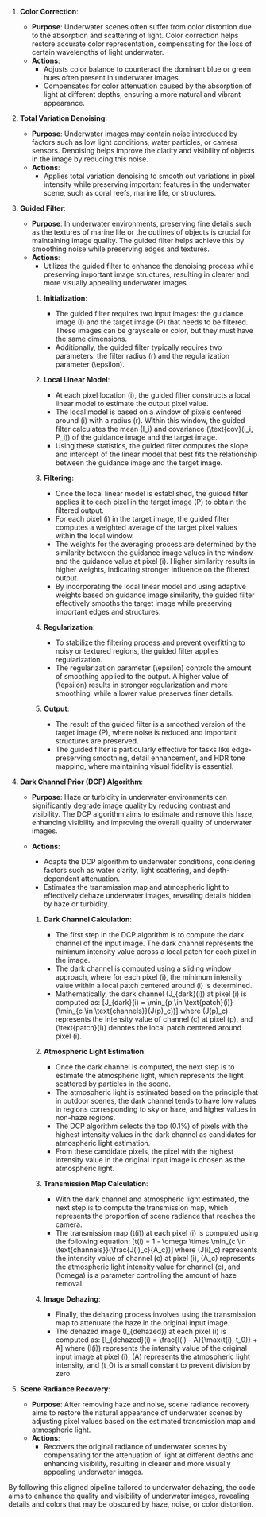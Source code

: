 1. **Color Correction**:
    - **Purpose**: Underwater scenes often suffer from color distortion due to the absorption and scattering of light. Color correction helps restore accurate color representation, compensating for the loss of certain wavelengths of light underwater.
    - **Actions**:
        - Adjusts color balance to counteract the dominant blue or green hues often present in underwater images.
        - Compensates for color attenuation caused by the absorption of light at different depths, ensuring a more natural and vibrant appearance.

2. **Total Variation Denoising**:
    - **Purpose**: Underwater images may contain noise introduced by factors such as low light conditions, water particles, or camera sensors. Denoising helps improve the clarity and visibility of objects in the image by reducing this noise.
    - **Actions**:
        - Applies total variation denoising to smooth out variations in pixel intensity while preserving important features in the underwater scene, such as coral reefs, marine life, or structures.

3. **Guided Filter**:
    - **Purpose**: In underwater environments, preserving fine details such as the textures of marine life or the outlines of objects is crucial for maintaining image quality. The guided filter helps achieve this by smoothing noise while preserving edges and textures.
    - **Actions**:
        - Utilizes the guided filter to enhance the denoising process while preserving important image structures, resulting in clearer and more visually appealing underwater images.
      1. **Initialization**:
         - The guided filter requires two input images: the guidance image \(I\) and the target image \(P\) that needs to be filtered. These images can be grayscale or color, but they must have the same dimensions.
         - Additionally, the guided filter typically requires two parameters: the filter radius \(r\) and the regularization parameter \(\epsilon\).
      
      2. **Local Linear Model**:
         - At each pixel location \(i\), the guided filter constructs a local linear model to estimate the output pixel value.
         - The local model is based on a window of pixels centered around \(i\) with a radius \(r\). Within this window, the guided filter calculates the mean \(I_i\) and covariance \(\text{cov}(I_i, P_i)\) of the guidance image and the target image.
         - Using these statistics, the guided filter computes the slope and intercept of the linear model that best fits the relationship between the guidance image and the target image.
      
      3. **Filtering**:
         - Once the local linear model is established, the guided filter applies it to each pixel in the target image \(P\) to obtain the filtered output.
         - For each pixel \(i\) in the target image, the guided filter computes a weighted average of the target pixel values within the local window.
         - The weights for the averaging process are determined by the similarity between the guidance image values in the window and the guidance value at pixel \(i\). Higher similarity results in higher weights, indicating stronger influence on the filtered output.
         - By incorporating the local linear model and using adaptive weights based on guidance image similarity, the guided filter effectively smooths the target image while preserving important edges and structures.
      
      4. **Regularization**:
         - To stabilize the filtering process and prevent overfitting to noisy or textured regions, the guided filter applies regularization.
         - The regularization parameter \(\epsilon\) controls the amount of smoothing applied to the output. A higher value of \(\epsilon\) results in stronger regularization and more smoothing, while a lower value preserves finer details.
      
      5. **Output**:
         - The result of the guided filter is a smoothed version of the target image \(P\), where noise is reduced and important structures are preserved.
         - The guided filter is particularly effective for tasks like edge-preserving smoothing, detail enhancement, and HDR tone mapping, where maintaining visual fidelity is essential.

4. **Dark Channel Prior (DCP) Algorithm**:
    - **Purpose**: Haze or turbidity in underwater environments can significantly degrade image quality by reducing contrast and visibility. The DCP algorithm aims to estimate and remove this haze, enhancing visibility and improving the overall quality of underwater images.
    - **Actions**:
        - Adapts the DCP algorithm to underwater conditions, considering factors such as water clarity, light scattering, and depth-dependent attenuation.
        - Estimates the transmission map and atmospheric light to effectively dehaze underwater images, revealing details hidden by haze or turbidity.

      1. **Dark Channel Calculation**:
         - The first step in the DCP algorithm is to compute the dark channel of the input image. The dark channel represents the minimum intensity value across a local patch for each pixel in the image.
         - The dark channel is computed using a sliding window approach, where for each pixel \(i\), the minimum intensity value within a local patch centered around \(i\) is determined.
         - Mathematically, the dark channel \(J_{dark}(i)\) at pixel \(i\) is computed as:
           \[J_{dark}(i) = \min_{p \in \text{patch}(i)}(\min_{c \in \text{channels}}(J(p)_c))\]
         where \(J(p)_c\) represents the intensity value of channel \(c\) at pixel \(p\), and \(\text{patch}(i)\) denotes the local patch centered around pixel \(i\).
      
      2. **Atmospheric Light Estimation**:
         - Once the dark channel is computed, the next step is to estimate the atmospheric light, which represents the light scattered by particles in the scene.
         - The atmospheric light is estimated based on the principle that in outdoor scenes, the dark channel tends to have low values in regions corresponding to sky or haze, and higher values in non-haze regions.
         - The DCP algorithm selects the top \(0.1\%\) of pixels with the highest intensity values in the dark channel as candidates for atmospheric light estimation.
         - From these candidate pixels, the pixel with the highest intensity value in the original input image is chosen as the atmospheric light.
      
      3. **Transmission Map Calculation**:
         - With the dark channel and atmospheric light estimated, the next step is to compute the transmission map, which represents the proportion of scene radiance that reaches the camera.
         - The transmission map \(t(i)\) at each pixel \(i\) is computed using the following equation:
           \[t(i) = 1 - \omega \times \min_{c \in \text{channels}}(\frac{J(i)_c}{A_c})\]
         where \(J(i)_c\) represents the intensity value of channel \(c\) at pixel \(i\), \(A_c\) represents the atmospheric light intensity value for channel \(c\), and \(\omega\) is a parameter controlling the amount of haze removal.
      
      4. **Image Dehazing**:
         - Finally, the dehazing process involves using the transmission map to attenuate the haze in the original input image.
         - The dehazed image \(I_{dehazed}\) at each pixel \(i\) is computed as:
           \[I_{dehazed}(i) = \frac{I(i) - A}{\max(t(i), t_0)} + A\]
         where \(I(i)\) represents the intensity value of the original input image at pixel \(i\), \(A\) represents the atmospheric light intensity, and \(t_0\) is a small constant to prevent division by zero.
         
5. **Scene Radiance Recovery**:
    - **Purpose**: After removing haze and noise, scene radiance recovery aims to restore the natural appearance of underwater scenes by adjusting pixel values based on the estimated transmission map and atmospheric light.
    - **Actions**:
        - Recovers the original radiance of underwater scenes by compensating for the attenuation of light at different depths and enhancing visibility, resulting in clearer and more visually appealing underwater images.

By following this aligned pipeline tailored to underwater dehazing, the code aims to enhance the quality and visibility of underwater images, revealing details and colors that may be obscured by haze, noise, or color distortion.
